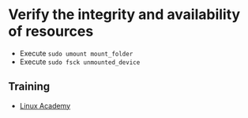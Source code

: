 # Verify the integrity and availability of resources
* Execute `sudo umount mount_folder`
* Execute `sudo fsck unmounted_device`

## Training
* [Linux Academy](https://linuxacademy.com/cp/courses/lesson/course/5434/lesson/10/module/428)